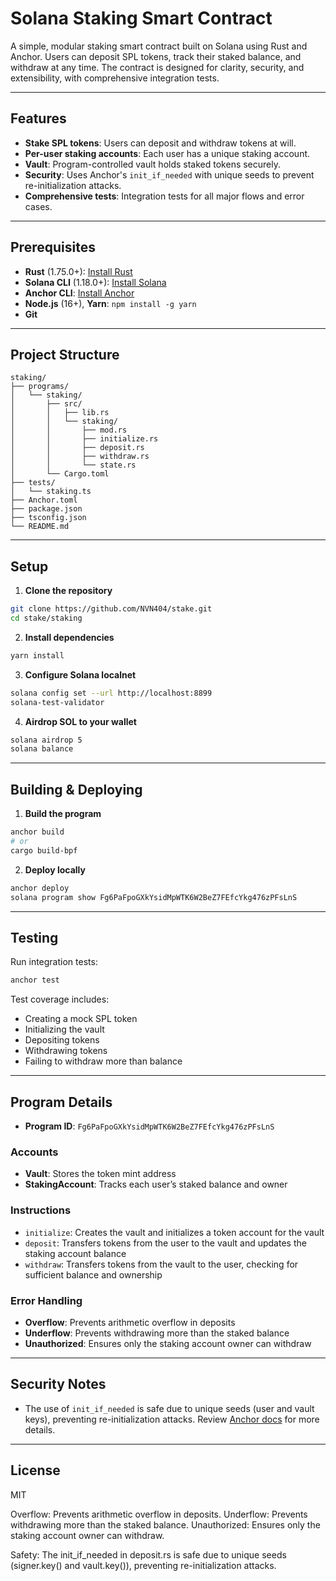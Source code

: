 # Solana Staking Smart Contract

A simple, modular staking smart contract built on Solana using Rust and Anchor. Users can deposit SPL tokens, track their staked balance, and withdraw at any time. The contract is designed for clarity, security, and extensibility, with comprehensive integration tests.

---

## Features
- **Stake SPL tokens**: Users can deposit and withdraw tokens at will.
- **Per-user staking accounts**: Each user has a unique staking account.
- **Vault**: Program-controlled vault holds staked tokens securely.
- **Security**: Uses Anchor's `init_if_needed` with unique seeds to prevent re-initialization attacks.
- **Comprehensive tests**: Integration tests for all major flows and error cases.

---

## Prerequisites
- **Rust** (1.75.0+): [Install Rust](https://rustup.rs/)
- **Solana CLI** (1.18.0+): [Install Solana](https://docs.solana.com/cli/install-solana-cli-tools)
- **Anchor CLI**: [Install Anchor](https://book.anchor-lang.com/chapter_1/installation.html)
- **Node.js** (16+), **Yarn**: `npm install -g yarn`
- **Git**

---

## Project Structure
```
staking/
├── programs/
│   └── staking/
│       ├── src/
│       │   ├── lib.rs
│       │   └── staking/
│       │       ├── mod.rs
│       │       ├── initialize.rs
│       │       ├── deposit.rs
│       │       ├── withdraw.rs
│       │       └── state.rs
│       └── Cargo.toml
├── tests/
│   └── staking.ts
├── Anchor.toml
├── package.json
├── tsconfig.json
└── README.md
```

---

## Setup

1. **Clone the repository**
  ```bash
  git clone https://github.com/NVN404/stake.git
  cd stake/staking
  ```
2. **Install dependencies**
  ```bash
  yarn install
  ```
3. **Configure Solana localnet**
  ```bash
  solana config set --url http://localhost:8899
  solana-test-validator
  ```
4. **Airdrop SOL to your wallet**
  ```bash
  solana airdrop 5
  solana balance
  ```

---

## Building & Deploying

1. **Build the program**
  ```bash
  anchor build
  # or
  cargo build-bpf
  ```
2. **Deploy locally**
  ```bash
  anchor deploy
  solana program show Fg6PaFpoGXkYsidMpWTK6W2BeZ7FEfcYkg476zPFsLnS
  ```

---

## Testing

Run integration tests:
```bash
anchor test
```

Test coverage includes:
- Creating a mock SPL token
- Initializing the vault
- Depositing tokens
- Withdrawing tokens
- Failing to withdraw more than balance

---

## Program Details

- **Program ID**: `Fg6PaFpoGXkYsidMpWTK6W2BeZ7FEfcYkg476zPFsLnS`

### Accounts
- **Vault**: Stores the token mint address
- **StakingAccount**: Tracks each user’s staked balance and owner

### Instructions
- `initialize`: Creates the vault and initializes a token account for the vault
- `deposit`: Transfers tokens from the user to the vault and updates the staking account balance
- `withdraw`: Transfers tokens from the vault to the user, checking for sufficient balance and ownership

### Error Handling
- **Overflow**: Prevents arithmetic overflow in deposits
- **Underflow**: Prevents withdrawing more than the staked balance
- **Unauthorized**: Ensures only the staking account owner can withdraw

---

## Security Notes
- The use of `init_if_needed` is safe due to unique seeds (user and vault keys), preventing re-initialization attacks. Review [Anchor docs](https://book.anchor-lang.com/chapter_6/faq.html#what-is-init_if_needed) for more details.

---

## License
MIT


Overflow: Prevents arithmetic overflow in deposits.
Underflow: Prevents withdrawing more than the staked balance.
Unauthorized: Ensures only the staking account owner can withdraw.


Safety: The init_if_needed in deposit.rs is safe due to unique seeds (signer.key() and vault.key()), preventing re-initialization attacks.
